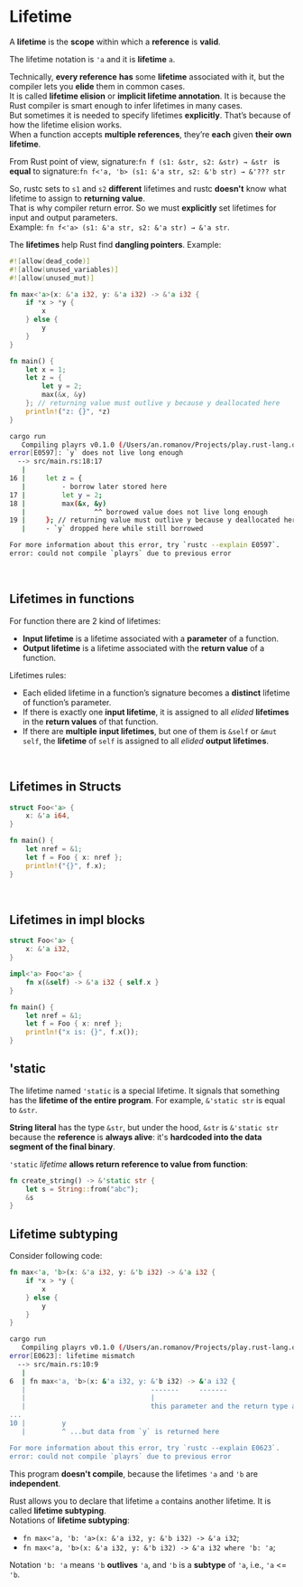 # Lifetime
A **lifetime** is the **scope** within which a **reference** is **valid**.<br>

The lifetime notation is ``'a`` and it is **lifetime** ``a``.<br>

Technically, **every reference** **has** some **lifetime** associated with it, but the compiler lets you **elide** them in common cases.<br>
It is called **lifetime elision** or **implicit lifetime annotation**. It is because the Rust compiler is smart enough to infer lifetimes in many cases.<br>
But sometimes it is needed to specify lifetimes **explicitly**. That’s because of how the lifetime elision works.<br>
When a function accepts **multiple references**, they’re **each** given **their own lifetime**.<br>

From Rust point of view, signature:``fn f (s1: &str, s2: &str) → &str `` is **equal** to signature:``fn f<'a, 'b> (s1: &'a str, s2: &'b str) → &'??? str``<br>

So, rustc sets to ``s1`` and ``s2`` **different** lifetimes and rustc **doesn't** know what lifetime to assign to **returning value**.<br>
That is why compiler return error. So we must **explicitly** set lifetimes for input and output parameters.<br>
Example: ``fn f<'a> (s1: &'a str, s2: &'a str) → &'a str``.<br>

The **lifetimes** help Rust find **dangling pointers**. Example:<br>
```Rust
#![allow(dead_code)]
#![allow(unused_variables)]
#![allow(unused_mut)]

fn max<'a>(x: &'a i32, y: &'a i32) -> &'a i32 {
    if *x > *y {
        x
    } else {
        y
    }
}

fn main() {
    let x = 1;
    let z = {
        let y = 2;
        max(&x, &y)
    }; // returning value must outlive y because y deallocated here
    println!("z: {}", *z)
}
```

```bash
cargo run
   Compiling playrs v0.1.0 (/Users/an.romanov/Projects/play.rust-lang.org)
error[E0597]: `y` does not live long enough
  --> src/main.rs:18:17
   |
16 |     let z = {
   |         - borrow later stored here
17 |         let y = 2;
18 |         max(&x, &y)
   |                 ^^ borrowed value does not live long enough
19 |     }; // returning value must outlive y because y deallocated here
   |     - `y` dropped here while still borrowed

For more information about this error, try `rustc --explain E0597`.
error: could not compile `playrs` due to previous error
```

<br>

## Lifetimes in functions
For function there are 2 kind of lifetimes:
- **Input lifetime** is a lifetime associated with a **parameter** of a function. 
- **Output lifetime** is a lifetime associated with the **return value** of a function.

Lifetimes rules:
- Each elided lifetime in a function’s signature becomes a **distinct** lifetime of function’s parameter.
- If there is exactly one **input lifetime**, it is assigned to all *elided* **lifetimes** in the **return values** of that function.
- If there are **multiple** **input lifetimes**, but one of them is ``&self`` or ``&mut self``, the **lifetime** of ``self`` is assigned to all *elided* **output lifetimes**.

<br>

## Lifetimes in Structs
```Rust
struct Foo<'a> {
    x: &'a i64,
}

fn main() {
    let nref = &1;
    let f = Foo { x: nref };
    println!("{}", f.x);
}
```

<br>

## Lifetimes in impl blocks
```Rust
struct Foo<'a> {
    x: &'a i32,
}

impl<'a> Foo<'a> {
    fn x(&self) -> &'a i32 { self.x }
}

fn main() {
    let nref = &1;
    let f = Foo { x: nref };
    println!("x is: {}", f.x());
}
```

## 'static
The lifetime named ``'static`` is a special lifetime. It signals that something has the **lifetime of the entire program**. For example, ``&'static str`` is equal to ``&str``.

**String literal** has the type ``&str``, but under the hood, ``&str`` is ``&'static str`` because the **reference** is **always alive**: it's **hardcoded into the data segment of the final binary**.

``'static`` *lifetime* **allows return reference to value from function**:
```Rust
fn create_string() -> &'static str {
    let s = String::from("abc");
    &s
}
```

## Lifetime subtyping
Consider following code:
```Rust
fn max<'a, 'b>(x: &'a i32, y: &'b i32) -> &'a i32 {
    if *x > *y {
        x
    } else {
        y
    }
}
```

```bash
cargo run
   Compiling playrs v0.1.0 (/Users/an.romanov/Projects/play.rust-lang.org)
error[E0623]: lifetime mismatch
  --> src/main.rs:10:9
   |
6  | fn max<'a, 'b>(x: &'a i32, y: &'b i32) -> &'a i32 {
   |                               -------     -------
   |                               |
   |                               this parameter and the return type are declared with different lifetimes...
...
10 |         y
   |         ^ ...but data from `y` is returned here

For more information about this error, try `rustc --explain E0623`.
error: could not compile `playrs` due to previous error
```

This program **doesn't compile**, because the lifetimes ``'a`` and ``'b`` are **independent**.<br>

Rust allows you to declare that lifetime ``a`` contains another lifetime. It is called **lifetime subtyping**.<br>
Notations of **lifetime subtyping**:<br>
- ``fn max<'a, 'b: 'a>(x: &'a i32, y: &'b i32) -> &'a i32``;
- ``fn max<'a, 'b>(x: &'a i32, y: &'b i32) -> &'a i32 where 'b: 'a``;

Notation ``'b: 'a`` means ``'b`` **outlives** ``'a``, and ``'b`` is a **subtype** of ``'a``, i.e., ``'a`` <= ``'b``.
